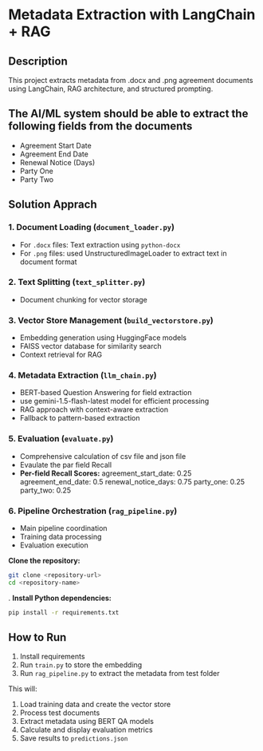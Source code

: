
# Metadata Extraction with LangChain + RAG

## Description
This project extracts metadata from .docx and .png agreement documents using LangChain, RAG architecture, and structured prompting.

## The AI/ML system should be able to extract the following fields from the documents
- Agreement Start Date
- Agreement End Date
- Renewal Notice (Days)
- Party One
- Party Two


## Solution Apprach

### 1. **Document Loading** (`document_loader.py`)
- For `.docx` files: Text extraction using `python-docx`
- For `.png` files: used UnstructuredImageLoader to extract text in document format

### 2. **Text Splitting** (`text_splitter.py`)
- Document chunking for vector storage

### 3. **Vector Store Management** (`build_vectorstore.py`)
- Embedding generation using HuggingFace models
- FAISS vector database for similarity search
- Context retrieval for RAG

### 4. **Metadata Extraction** (`llm_chain.py`)
- BERT-based Question Answering for field extraction
- use gemini-1.5-flash-latest model for efficient processing
- RAG approach with context-aware extraction
- Fallback to pattern-based extraction

### 5. **Evaluation** (`evaluate.py`)
- Comprehensive calculation of csv file and json file
- Evaulate the par field Recall
-  **Per-field Recall Scores:**
   agreement_start_date: 0.25
   agreement_end_date: 0.5
   renewal_notice_days: 0.75
   party_one: 0.25
   party_two: 0.25

### 6. **Pipeline Orchestration** (`rag_pipeline.py`)
- Main pipeline coordination
- Training data processing
- Evaluation execution

 **Clone the repository:**
   ```bash
   git clone <repository-url>
   cd <repository-name>
   ```

. **Install Python dependencies:**
   ```bash
   pip install -r requirements.txt
   ```

## How to Run
1. Install requirements
2. Run `train.py` to store the embedding
3. Run `rag_pipeline.py` to extract the metadata from test folder

This will:
1. Load training data and create the vector store
2. Process test documents
3. Extract metadata using BERT QA models
4. Calculate and display evaluation metrics
5. Save results to `predictions.json`
